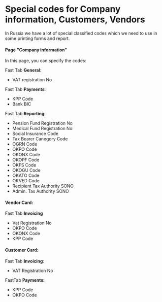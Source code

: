 # Special codes for Company information, Customers, Vendors

In Russia we have a lot of special classified codes which we need to use in some printing forms and report.



#### **Page "Company information"**

In this page, you can specify the codes:

Fast Tab **General**:

- VAT registration No

Fast Tab **Payments**:

- KPP Code
- Bank BIC

Fast Tab **Reporting**:

- Pension Fund Registration No
- Medical Fund Registration No
- Social Insurance Code
- Tax Bearer Canegory Code
- OGRN Code
- OKPO Code
- OKONX Code
- OKOPF Code
- OKFS Code
- OKOGU Code
- OKATO Code
- OKVED Code
- Recipient Tax Authority SONO
- Admin. Tax Authority SONO



#### **Vendor Card**:

Fast Tab **Invoicing**

- Vat Registration No
- OKPO Code
- OKONX Code
- KPP Code



#### **Customer Card**:

Fast Tab **Invoicing**:

- VAT Registration No

FastTab **Payments**:

- KPP Code
- OKPO Code